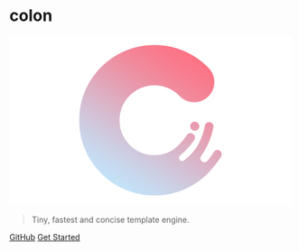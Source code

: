 # colon

![logo](logo.png)

> Tiny, fastest and concise template engine.


[GitHub](https://github.com/colonjs/colon)
[Get Started](#colon-javascript-template-engine)
